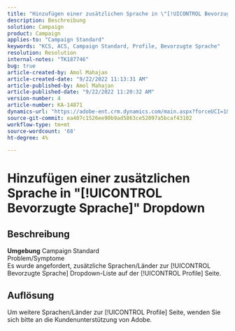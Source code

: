 ```yaml
---
title: "Hinzufügen einer zusätzlichen Sprache in \"[!UICONTROL Bevorzugte Sprache]\" Dropdown"
description: Beschreibung
solution: Campaign
product: Campaign
applies-to: "Campaign Standard"
keywords: "KCS, ACS, Campaign Standard, Profile, Bevorzugte Sprache"
resolution: Resolution
internal-notes: "TK187746"
bug: true
article-created-by: Amol Mahajan
article-created-date: "9/22/2022 11:13:31 AM"
article-published-by: Amol Mahajan
article-published-date: "9/22/2022 11:20:32 AM"
version-number: 4
article-number: KA-14871
dynamics-url: "https://adobe-ent.crm.dynamics.com/main.aspx?forceUCI=1&pagetype=entityrecord&etn=knowledgearticle&id=499d7f92-673a-ed11-9db0-002248086d3d"
source-git-commit: ea407c1526ee90b9ad5863ce52097a5bcaf43102
workflow-type: tm+mt
source-wordcount: '68'
ht-degree: 4%

---
```


# Hinzufügen einer zusätzlichen Sprache in &quot;[!UICONTROL Bevorzugte Sprache]&quot; Dropdown

## Beschreibung

<b>Umgebung</b>
Campaign Standard
<br>Problem/Symptome<br>
Es wurde angefordert, zusätzliche Sprachen/Länder zur [!UICONTROL Bevorzugte Sprache] Dropdown-Liste auf der [!UICONTROL Profile] Seite.


## Auflösung


Um weitere Sprachen/Länder zur [!UICONTROL Profile] Seite, wenden Sie sich bitte an die Kundenunterstützung von Adobe.
